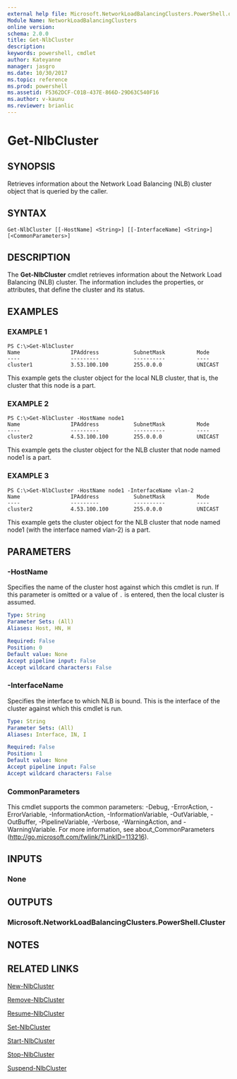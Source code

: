 ```yaml
---
external help file: Microsoft.NetworkLoadBalancingClusters.PowerShell.dll-Help.xml
Module Name: NetworkLoadBalancingClusters
online version: 
schema: 2.0.0
title: Get-NlbCluster
description: 
keywords: powershell, cmdlet
author: Kateyanne
manager: jasgro
ms.date: 10/30/2017
ms.topic: reference
ms.prod: powershell
ms.assetid: F5362DCF-C01B-437E-866D-29D63C540F16
ms.author: v-kaunu
ms.reviewer: brianlic
---
```


# Get-NlbCluster

## SYNOPSIS
Retrieves information about the Network Load Balancing (NLB) cluster object that is queried by the caller.

## SYNTAX

```
Get-NlbCluster [[-HostName] <String>] [[-InterfaceName] <String>] [<CommonParameters>]
```

## DESCRIPTION
The **Get-NlbCluster** cmdlet retrieves information about the Network Load Balancing (NLB) cluster.
The information includes the properties, or attributes, that define the cluster and its status.

## EXAMPLES

### EXAMPLE 1
```
PS C:\>Get-NlbCluster
Name                IPAddress           SubnetMask          Mode 
----                ---------           ----------          ---- 
cluster1            3.53.100.100        255.0.0.0           UNICAST
```

This example gets the cluster object for the local NLB cluster, that is, the cluster that this node is a part.

### EXAMPLE 2
```
PS C:\>Get-NlbCluster -HostName node1
Name                IPAddress           SubnetMask          Mode 
----                ---------           ----------          ---- 
cluster2            4.53.100.100        255.0.0.0           UNICAST
```

This example gets the cluster object for the NLB cluster that node named node1 is a part.

### EXAMPLE 3
```
PS C:\>Get-NlbCluster -HostName node1 -InterfaceName vlan-2
Name                IPAddress           SubnetMask          Mode 
----                ---------           ----------          ---- 
cluster2            4.53.100.100        255.0.0.0           UNICAST
```

This example gets the cluster object for the NLB cluster that node named node1 (with the interface named vlan-2) is a part.

## PARAMETERS

### -HostName
Specifies the name of the cluster host against which this cmdlet is run.
If this parameter is omitted or a value of `.` is entered, then the local cluster is assumed.

```yaml
Type: String
Parameter Sets: (All)
Aliases: Host, HN, H

Required: False
Position: 0
Default value: None
Accept pipeline input: False
Accept wildcard characters: False
```

### -InterfaceName
Specifies the interface to which NLB is bound.
This is the interface of the cluster against which this cmdlet is run.

```yaml
Type: String
Parameter Sets: (All)
Aliases: Interface, IN, I

Required: False
Position: 1
Default value: None
Accept pipeline input: False
Accept wildcard characters: False
```

### CommonParameters
This cmdlet supports the common parameters: -Debug, -ErrorAction, -ErrorVariable, -InformationAction, -InformationVariable, -OutVariable, -OutBuffer, -PipelineVariable, -Verbose, -WarningAction, and -WarningVariable. For more information, see about_CommonParameters (http://go.microsoft.com/fwlink/?LinkID=113216).

## INPUTS

### None

## OUTPUTS

### Microsoft.NetworkLoadBalancingClusters.PowerShell.Cluster

## NOTES

## RELATED LINKS

[New-NlbCluster](./New-NlbCluster.md)

[Remove-NlbCluster](./Remove-NlbCluster.md)

[Resume-NlbCluster](./Resume-NlbCluster.md)

[Set-NlbCluster](./Set-NlbCluster.md)

[Start-NlbCluster](./Start-NlbCluster.md)

[Stop-NlbCluster](./Stop-NlbCluster.md)

[Suspend-NlbCluster](./Suspend-NlbCluster.md)

